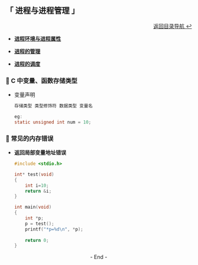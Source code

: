 ## 「 进程与进程管理 」

<div align="right">
    <a href="https://github.com/fmw666/Linux#-目录导航">返回目录导航 ↩</a>
</div>

+ **[进程环境与进程属性](#-程序存储结构与进程结构)**

+ **[进程的管理](#-常见的内存错误)**

+ **[进程的调度](#-c-中变量函数存储类型)**

### 💬 C 中变量、函数存储类型

+ 变量声明
  
    ```c
    存储类型 类型修饰符 数据类型 变量名
    
    eg:
    static unsigned int num = 10;
    ```

### 💬 常见的内存错误

+ **返回局部变量地址错误**

    ```c
    #include <stdio.h>

    int* test(void)
    {
        int i=10;
        return &i;
    }

    int main(void)
    {
        int *p;
        p = test();
        printf("*p=%d\n", *p);
        
        return 0;
    }
    ```

<div align="center">
    - End -
</div>